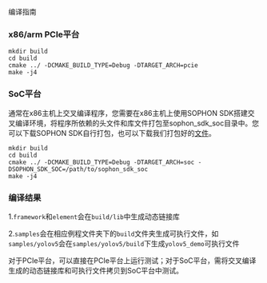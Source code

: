 编译指南

### x86/arm PCIe平台
```
mkdir build
cd build
cmake ../ -DCMAKE_BUILD_TYPE=Debug -DTARGET_ARCH=pcie  
make -j4
```

### SoC平台
通常在x86主机上交叉编译程序，您需要在x86主机上使用SOPHON SDK搭建交叉编译环境，将程序所依赖的头文件和库文件打包至sophon_sdk_soc目录中。您可以下载SOPHON SDK自行打包，也可以下载我们打包好的[文件](http://disk-sophgo-vip.quickconnect.cn/sharing/vmOeAUrI9)。
```
mkdir build
cd build
cmake ../ -DCMAKE_BUILD_TYPE=Debug -DTARGET_ARCH=soc -DSOPHON_SDK_SOC=/path/to/sophon_sdk_soc
make -j4
```

### 编译结果
1.`framework`和`element`会在`build/lib`中生成动态链接库

2.`samples`会在相应例程文件夹下的`build`文件夹生成可执行文件，如`samples/yolov5`会在`samples/yolov5/build`下生成`yolov5_demo`可执行文件

对于PCIe平台，可以直接在PCIe平台上运行测试；对于SoC平台，需将交叉编译生成的动态链接库和可执行文件拷贝到SoC平台中测试。